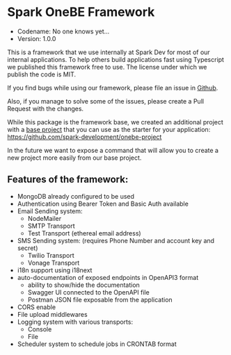 # Spark OneBE Framework

- Codename: No one knows yet...
- Version: 1.0.0

This is a framework that we use internally at Spark Dev for most of our
internal applications. To help others build applications fast using Typescript
we published this framework free to use. The license under which we publish the
code is MIT.

If you find bugs while using our framework, please file an issue in 
[Github](https://github.com/spark-development/onebe/issues).

Also, if you manage to solve some of the issues, please create a Pull Request
with the changes.

While this package is the framework base, we created an additional project with
a [base project](https://github.com/spark-development/onebe-project) that you can
use as the starter for your application: https://github.com/spark-development/onebe-project

In the future we want to expose a command that will allow you to create a new project
more easily from our base project.

## Features of the framework:

- MongoDB already configured to be used
- Authentication using Bearer Token and Basic Auth available
- Email Sending system:
  - NodeMailer
  - SMTP Transport
  - Test Transport (ethereal email address)
- SMS Sending system: (requires Phone Number and account key and secret)
  - Twilio Transport
  - Vonage Transport
- i18n support using i18next
- auto-documentation of exposed endpoints in OpenAPI3 format
  - ability to show/hide the documentation
  - Swagger UI connected to the OpenAPI file
  - Postman JSON file exposable from the application
- CORS enable
- File upload middlewares
- Logging system with various transports:
  - Console
  - File
- Scheduler system to schedule jobs in CRONTAB format

